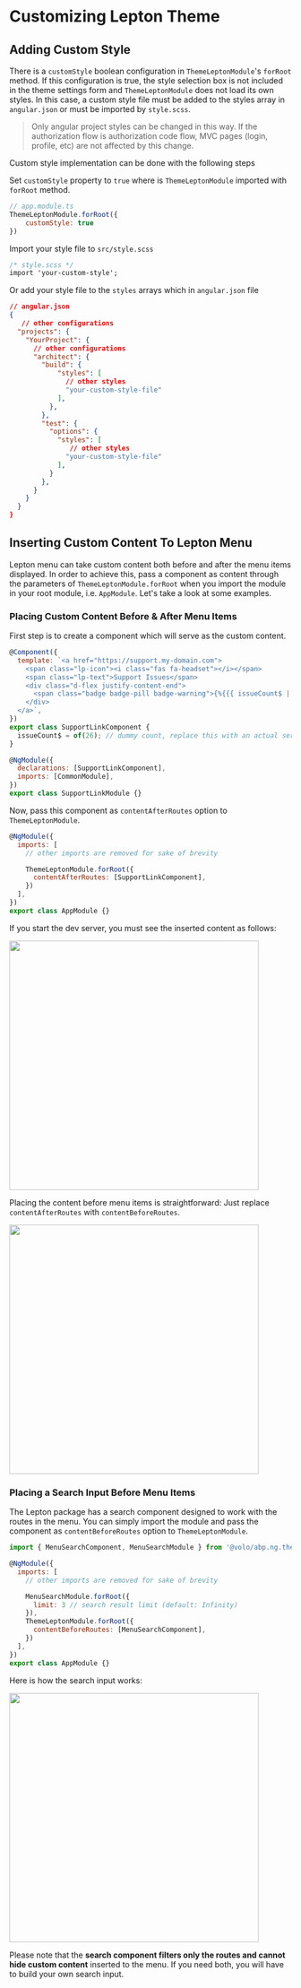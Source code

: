 # Customizing Lepton Theme

## Adding Custom Style

There is a `customStyle` boolean configuration in `ThemeLeptonModule`'s `forRoot` method. If this configuration is true, the style selection box is not included in the theme settings form and `ThemeLeptonModule` does not load its own styles. In this case, a custom style file must be added to the styles array in `angular.json` or must be imported by `style.scss`.

> Only angular project styles can be changed in this way. If the authorization flow is authorization code flow, MVC pages (login, profile, etc) are not affected by this change.

Custom style implementation can be done with the following steps

Set `customStyle` property to `true` where is `ThemeLeptonModule` imported with `forRoot` method. 
```javascript
// app.module.ts
ThemeLeptonModule.forRoot({
    customStyle: true
})
```
Import your style file to `src/style.scss`
```css
/* style.scss */
import 'your-custom-style';
```
Or add your style file to the `styles` arrays which in `angular.json` file 
```json
// angular.json
{
   // other configurations 
  "projects": {
    "YourProject": {
      // other configurations
      "architect": {
        "build": {
            "styles": [
              // other styles  
              "your-custom-style-file"
            ],
          },
        },
        "test": {
          "options": {
            "styles": [
               // other styles  
              "your-custom-style-file"
            ],
          }
        },
      }
    }
  }
}
```


## Inserting Custom Content To Lepton Menu

Lepton menu can take custom content both before and after the menu items displayed. In order to achieve this, pass a component as content through the parameters of `ThemeLeptonModule.forRoot` when you import the module in your root module, i.e. `AppModule`. Let's take a look at some examples.


### Placing Custom Content Before & After Menu Items

First step is to create a component which will serve as the custom content.

```js
@Component({
  template: `<a href="https://support.my-domain.com">
    <span class="lp-icon"><i class="fas fa-headset"></i></span>
    <span class="lp-text">Support Issues</span>
    <div class="d-flex justify-content-end">
      <span class="badge badge-pill badge-warning">{%{{{ issueCount$ | async }}}%}</span>
    </div>
  </a>`,
})
export class SupportLinkComponent {
  issueCount$ = of(26); // dummy count, replace this with an actual service
}

@NgModule({
  declarations: [SupportLinkComponent],
  imports: [CommonModule],
})
export class SupportLinkModule {}
```

Now, pass this component as `contentAfterRoutes` option to `ThemeLeptonModule`.

```js
@NgModule({
  imports: [
    // other imports are removed for sake of brevity

    ThemeLeptonModule.forRoot({
      contentAfterRoutes: [SupportLinkComponent],
    })
  ],
})
export class AppModule {}
```

If you start the dev server, you must see the inserted content as follows:

<img src="../../images/angular-menu-content-after-routes.png" alt="" width="445">


Placing the content before menu items is straightforward: Just replace `contentAfterRoutes` with `contentBeforeRoutes`.

<img src="../../images/angular-menu-content-before-routes.png" alt="" width="445">



### Placing a Search Input Before Menu Items

The Lepton package has a search component designed to work with the routes in the menu. You can simply import the module and pass the component as `contentBeforeRoutes` option to `ThemeLeptonModule`.

```js
import { MenuSearchComponent, MenuSearchModule } from '@volo/abp.ng.theme.lepton/extensions';

@NgModule({
  imports: [
    // other imports are removed for sake of brevity

    MenuSearchModule.forRoot({
      limit: 3 // search result limit (default: Infinity)
    }),
    ThemeLeptonModule.forRoot({
      contentBeforeRoutes: [MenuSearchComponent],
    })
  ],
})
export class AppModule {}
```

Here is how the search input works:

<img src="../../images/angular-menu-search-before-routes.gif" alt="" width="445">

Please note that the **search component filters only the routes and cannot hide custom content** inserted to the menu. If you need both, you will have to build your own search input.

